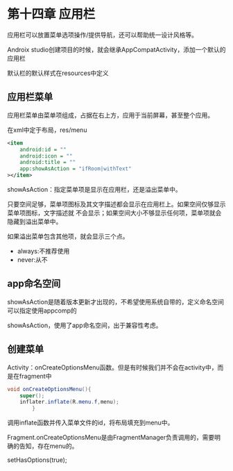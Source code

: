 # 第十四章 应用栏

应用栏可以放置菜单选项操作/提供导航，还可以帮助统一设计风格等。

Androix studio创建项目的时候，就会继承AppCompatActivity，添加一个默认的应用栏

默认栏的默认样式在resources中定义



## 应用栏菜单

应用栏菜单由菜单项组成，占据在右上方，应用于当前屏幕，甚至整个应用。

在xml中定于布局，res/menu

```xml
<item
    android:id = ""
    android:icon = ""
    android:title = ""
    app:showAsAction = "ifRoom|withText"
></item>

```

showAsAction：指定菜单项是显示在应用栏，还是溢出菜单中。

只要空间足够，菜单项图标及其文字描述都会显示在应用栏上。如果空间仅够显示菜单项图标，文字描述就
不会显示；如果空间大小不够显示任何项，菜单项就会隐藏到溢出菜单中。

如果溢出菜单包含其他项，就会显示三个点。

- always:不推荐使用
- never:从不

## app命名空间


showAsAction是随着版本更新才出现的，不希望使用系统自带的，定义命名空间可以指定使用appcomp的

showAsAction，使用了app命名空间，出于兼容性考虑。

## 创建菜单

Activity：onCreateOptionsMenu函数。但是有时候我们并不会在activity中，而是在fragment中

```java
void onCreateOptionsMenu(){
    super();
    inflater.inflate(R.menu.f,menu);
        }
```

调用inflate函数并传入菜单文件的id，将布局填充到menu中。

Fragment.onCreateOptionsMenu是由FragmentManager负责调用的，需要明确的告知，存在menu的。

setHasOptions(true);




























